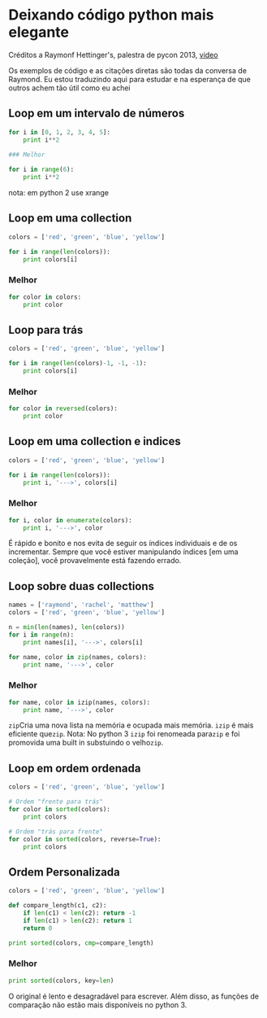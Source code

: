 # Deixando código python mais elegante

Créditos a Raymonf Hettinger's, palestra de pycon 2013,  [video](http://www.youtube.com/watch?feature=player_embedded&v=OSGv2VnC0go)

Os exemplos de código e as citações diretas são todas da conversa de Raymond.
Eu estou traduzindo aqui para estudar e na esperança de que outros achem tão útil como eu achei

## Loop em um intervalo de números

```python
for i in [0, 1, 2, 3, 4, 5]:
    print i**2
    
### Melhor

for i in range(6):
    print i**2
```
nota: em python 2 use xrange

## Loop em uma collection

```python
colors = ['red', 'green', 'blue', 'yellow']

for i in range(len(colors)):
    print colors[i]
```

### Melhor

```python
for color in colors:
    print color
```
## Loop para trás

```python
colors = ['red', 'green', 'blue', 'yellow']

for i in range(len(colors)-1, -1, -1):
    print colors[i]
```

### Melhor

```python
for color in reversed(colors):
    print color
```  
## Loop em uma collection e indices

```python
colors = ['red', 'green', 'blue', 'yellow']

for i in range(len(colors)):
    print i, '--->', colors[i]
```

### Melhor

```python
for i, color in enumerate(colors):
    print i, '--->', color
```
É rápido e bonito e nos evita de seguir os índices individuais e de os incrementar.
Sempre que você estiver manipulando índices [em uma coleção], você provavelmente está fazendo errado.
 
## Loop sobre duas collections

```python
names = ['raymond', 'rachel', 'matthew']
colors = ['red', 'green', 'blue', 'yellow']

n = min(len(names), len(colors))
for i in range(n):
    print names[i], '--->', colors[i]

for name, color in zip(names, colors):
    print name, '--->', color
```

### Melhor

```python
for name, color in izip(names, colors):
    print name, '--->', color
```

`zip`Cria uma nova lista na memória e ocupada mais memória. `izip` é mais eficiente que`zip`.
Nota: No python 3 `izip` foi renomeada para`zip` e foi promovida uma built in substuindo o velho`zip`.

## Loop em ordem ordenada

```python
colors = ['red', 'green', 'blue', 'yellow']

# Ordem "frente para trás"
for color in sorted(colors):
    print colors

# Ordem "trás para frente"
for color in sorted(colors, reverse=True):
    print colors
```
## Ordem Personalizada

```python
colors = ['red', 'green', 'blue', 'yellow']

def compare_length(c1, c2):
    if len(c1) < len(c2): return -1
    if len(c1) > len(c2): return 1
    return 0

print sorted(colors, cmp=compare_length)
```

### Melhor

```python
print sorted(colors, key=len)
```
O original é lento e desagradável para escrever. Além disso, as funções de comparação não estão mais disponíveis no python 3.
